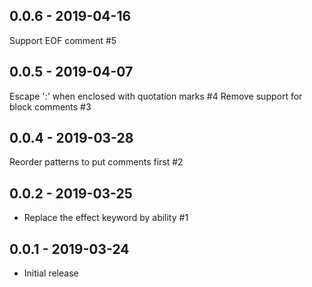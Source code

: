 ## 0.0.6 - 2019-04-16

Support EOF comment #5

## 0.0.5 - 2019-04-07

Escape ':' when enclosed with quotation marks #4
Remove support for block comments #3

## 0.0.4 - 2019-03-28

Reorder patterns to put comments first #2

## 0.0.2 - 2019-03-25

- Replace the effect keyword by ability #1

## 0.0.1 - 2019-03-24

- Initial release
